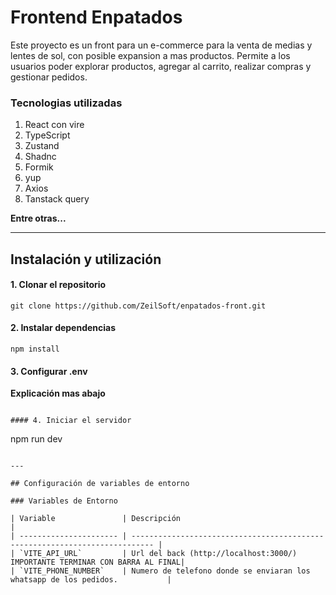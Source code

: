 # Frontend Enpatados

Este proyecto es un front para un e-commerce para la venta de medias y lentes de sol, con posible expansion a mas productos. Permite a los usuarios poder explorar productos, agregar al carrito, realizar compras y gestionar pedidos.

### Tecnologias utilizadas

<ol>
<li>React con vire</li>
<li>TypeScript</li>
<li>Zustand</li>
<li>Shadnc</li>
<li>Formik</li>
<li>yup</li>
<li>Axios</li>
<li>Tanstack query</li>
</ol>

**Entre otras...**

---

## Instalación y utilización

#### 1. Clonar el repositorio

```
git clone https://github.com/ZeilSoft/enpatados-front.git

```

#### 2. Instalar dependencias

```
npm install

```

#### 3. Configurar .env

**Explicación mas abajo**

```

#### 4. Iniciar el servidor

```
npm run dev

```

---

## Configuración de variables de entorno

### Variables de Entorno

| Variable               | Descripción                                                                 |
| ---------------------- | --------------------------------------------------------------------------- |
| `VITE_API_URL`         | Url del back (http://localhost:3000/) IMPORTANTE TERMINAR CON BARRA AL FINAL|
| `VITE_PHONE_NUMBER`    | Numero de telefono donde se enviaran los whatsapp de los pedidos.           |